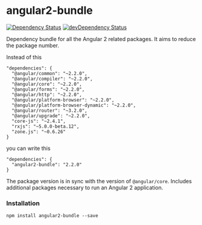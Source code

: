 # angular2-bundle
[![Dependency Status](https://david-dm.org/blacksonic/angular2-bundle.svg)](https://david-dm.org/blacksonic/angular2-bundle)
[![devDependency Status](https://david-dm.org/blacksonic/angular2-bundle/dev-status.svg)](https://david-dm.org/blacksonic/angular2-bundle?type=dev)

Dependency bundle for all the Angular 2 related packages.
It aims to reduce the package number.

Instead of this
```
"dependencies": {
  "@angular/common": "~2.2.0",
  "@angular/compiler": "~2.2.0",
  "@angular/core": "~2.2.0",
  "@angular/forms": "~2.2.0",
  "@angular/http": "~2.2.0",
  "@angular/platform-browser": "~2.2.0",
  "@angular/platform-browser-dynamic": "~2.2.0",
  "@angular/router": "~3.2.0",
  "@angular/upgrade": "~2.2.0",
  "core-js": "~2.4.1",
  "rxjs": "~5.0.0-beta.12",
  "zone.js": "~0.6.26"
}
```
you can write this
```
"dependencies": {
  "angular2-bundle": "2.2.0"
}
```

The package version is in sync with the version of ```@angular/core```.
Includes additional packages necessary to run an Angular 2 application.

### Installation

```
npm install angular2-bundle --save
```
